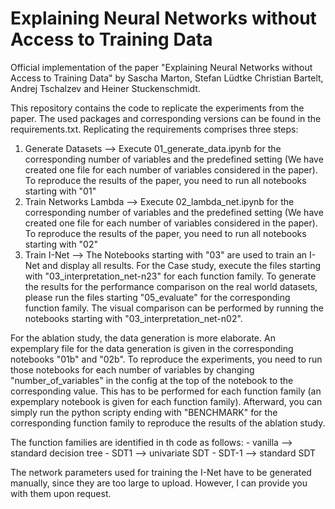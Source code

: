 # Explaining Neural Networks without Access to Training Data

Official implementation of the paper "Explaining Neural Networks without Access to Training Data" by Sascha Marton, Stefan Lüdtke Christian Bartelt, Andrej Tschalzev and Heiner Stuckenschmidt.

This repository contains the code to replicate the experiments from the paper. The used packages and corresponding versions can be found in the requirements.txt.
Replicating the requirements comprises three steps:
  1. Generate Datasets --> Execute 01_generate_data.ipynb for the corresponding number of variables and the predefined setting (We have created one file for each number of variables considered in the paper). To reproduce the results of the paper, you need to run all notebooks starting with "01"
  2. Train Networks Lambda --> Execute 02_lambda_net.ipynb for the corresponding number of variables and the predefined setting (We have created one file for each number of variables considered in the paper). To reproduce the results of the paper, you need to run all notebooks starting with "02"
  3. Train I-Net --> The Notebooks starting with "03" are used to train an I-Net and display all results. For the Case study, execute the files starting with "03_interpretation_net-n23" for each function family. To generate the results for the performance comparison on the real world datasets, please run the files starting "05_evaluate" for the corresponding function family. The visual comparison can be performed by running the notebooks starting with "03_interpretation_net-n02".

For the ablation study, the data generation is more elaborate. An expemplary file for the data generation is given in the corresponding notebooks "01b" and "02b". To reproduce the experiments, you need to run those notebooks for each number of variables by changing "number_of_variables" in the config at the top of the notebook to the corresponding value. This has to be performed for each function family (an expemplary notebook is given for each function family). Afterward, you can simply run the python scripty ending with "BENCHMARK" for the corresponding function family to reproduce the results of the ablation study.

The function families are identified in th code as follows:
    - vanilla --> standard decision tree
    - SDT1 --> univariate SDT
    - SDT-1 --> standard SDT

The network parameters used for training the I-Net have to be generated manually, since they are too large to upload. However, I can provide you with them upon request.
